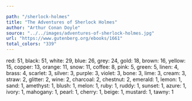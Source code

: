 ```yaml
---

path: "/sherlock-holmes"
title: "The Adventures of Sherlock Holmes"
author: "Arthur Conan Doyle"
source: "../../images/adventures-of-sherlock-holmes.jpg"
url: "https://www.gutenberg.org/ebooks/1661"
total_colors: "339"
---
```

red: 51, black: 51, white: 29, blue: 26, grey: 24, gold: 18, brown: 16, yellow: 15, copper: 13, orange: 11, snow: 11, coffee: 8, pink: 5, green: 5, linen: 4, brass: 4, scarlet: 3, silver: 3, purple: 3, violet: 3, bone: 3, lime: 3, cream: 3, straw: 2, glitter: 2, wine: 2, charcoal: 2, chestnut: 2, emerald: 1, lemon: 1, sand: 1, amethyst: 1, blush: 1, melon: 1, ruby: 1, ruddy: 1, sunset: 1, azure: 1, ivory: 1, mahogany: 1, pearl: 1, cherry: 1, beige: 1, mustard: 1, tawny: 1
